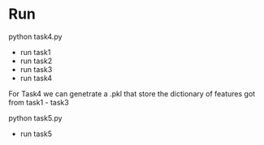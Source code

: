# Run 
python task4.py
 - run task1
 - run task2
 - run task3
 - run task4

For Task4 we can genetrate a .pkl that store the dictionary of features got from task1 - task3 

python task5.py
 - run task5
